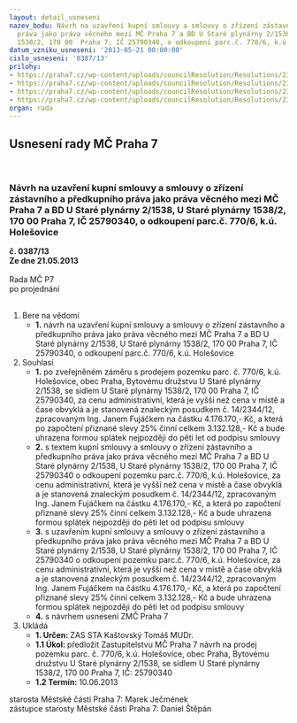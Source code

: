 ```yaml
---
layout: detail_usneseni
nazev_bodu: Návrh na uzavření kupní smlouvy a smlouvy o zřízení zástavního a předkupního
  práva jako práva věcného mezi MČ Praha 7 a BD U Staré plynárny 2/1538, U Staré plynárny
  1538/2, 170 00  Praha 7, IČ 25790340, o odkoupení parc.č. 770/6, k.ú. Holešovice
datum_vzniku_usneseni: '2013-05-21 00:00:00'
cislo_usneseni: '0387/13'
prilohy:
- https://praha7.cz/wp-content/uploads/councilResolution/Resolutions/23994/25-13-priloha_3_navrh_kupni_a_zastavni_sml_s_pravem_predkupni_uprava_po_jednani_2013_05_06.doc
- https://praha7.cz/wp-content/uploads/councilResolution/Resolutions/23994/25-13-priloha_4_vypis_z_or.pdf
- https://praha7.cz/wp-content/uploads/councilResolution/Resolutions/23994/25-13-priloha_5_vyveseny_zamer.tif
- https://praha7.cz/wp-content/uploads/councilResolution/Resolutions/23994/25-13-priloha_6_navrh_usneseni_zmcp7.doc
organ: rada
---
```

<div id="ucUsn_pList" class="usn">
	<span><h2>Usnesení rady MČ Praha 7 </h2>
<br></span><div class="standBody">
<span><h3>Návrh na uzavření kupní smlouvy a smlouvy o zřízení zástavního a předkupního práva jako práva věcného mezi MČ Praha 7 a BD U Staré plynárny 2/1538, U Staré plynárny 1538/2, 170 00  Praha 7, IČ 25790340, o odkoupení parc.č. 770/6, k.ú. Holešovice</h3></span><div class="center">
		<strong>č. 0387/13</strong><br>
	</div>
<div class="center">
		<strong>Ze dne 21.05.2013</strong><br><br>
	</div>Rada MČ P7<br> po projednání<br><br><ol>
<li>Bere na vědomí<ul><li>
<strong>1.</strong> návrh na uzavření kupní smlouvy a smlouvy o zřízení zástavního a předkupního práva jako práva věcného mezi MČ Praha 7 a BD U Staré plynárny 2/1538, U Staré plynárny 1538/2, 170 00  Praha 7, IČ 25790340, o odkoupení parc.č. 770/6, k.ú. Holešovice</li></ul>
</li>
<li>Souhlasí<ul>
<li>
<strong>1.</strong> po zveřejněném záměru s prodejem pozemku parc. č. 770/6, k.ú. Holešovice, obec Praha, Bytovému družstvu U Staré plynárny 2/1538, se sídlem U Staré plynárny 1538/2, 170 00  Praha 7, IČ 25790340, za cenu administrativní, která je vyšší než cena v místě a čase obvyklá a je stanovená znaleckým posudkem č. 14/2344/12, zpracovaným Ing. Janem Fujáčkem na částku 4.176.170,- Kč, a která po započtení přiznané slevy 25% činní celkem 3.132.128,- Kč a bude uhrazena formou splátek nejpozději do pěti let od podpisu smlouvy</li>
<li>
<strong>2.</strong> s textem kupní smlouvy  a smlouvy o zřízení zástavního a předkupního práva jako práva věcného mezi MČ Praha 7 a BD U Staré plynárny 2/1538, U Staré plynárny 1538/2, 170 00  Praha 7, IČ 25790340 o odkoupení pozemku parc.č. 770/6, k.ú. Holešovice, za cenu administrativní, která je vyšší než cena v místě a čase obvyklá a je stanovená znaleckým posudkem č. 14/2344/12, zpracovaným Ing. Janem Fujáčkem na částku 4.176.170,- Kč, a která po započtení přiznané slevy 25% činní celkem 3.132.128,- Kč a bude uhrazena formou splátek nejpozději do pěti let od podpisu smlouvy</li>
<li>
<strong>3.</strong> s uzavřením kupní smlouvy  a smlouvy o zřízení zástavního a předkupního práva jako práva věcného mezi MČ Praha 7 a BD U Staré plynárny 2/1538, U Staré plynárny 1538/2, 170 00  Praha 7, IČ 25790340 o odkoupení pozemku parc.č. 770/6, k.ú. Holešovice, za cenu administrativní, která je vyšší než cena v místě a čase obvyklá a je stanovená znaleckým posudkem č. 14/2344/12, zpracovaným Ing. Janem Fujáčkem na částku 4.176.170,- Kč, a která po započtení přiznané slevy 25% činní celkem 3.132.128,- Kč a bude uhrazena formou splátek nejpozději do pěti let od podpisu smlouvy</li>
<li>
<strong>4.</strong> s návrhem usnesení ZMČ Praha 7</li>
</ul>
</li>
<li>Ukládá<ul>
<li>
<strong>1. Určen: </strong>ZAS STA Kaštovský Tomáš MUDr.</li>
<li>
<strong>1.1 Úkol: </strong>předložit Zastupitelstvu MČ Praha 7 návrh na prodej pozemku parc. č. 770/6, k.ú. Holešovice, obec Praha, Bytovému družstvu U Staré plynárny 2/1538, se sídlem U Staré plynárny 1538/2, 170 00  Praha 7, IČ: 25790340</li>
<li>
<strong>1.2 Termín: </strong>10.06.2013</li>
</ul>
</li>
</ol>starosta Městské části Praha 7: Marek Ječmének<br>zástupce starosty Městské části Praha 7: Daniel Štěpán 
</div>
</div>